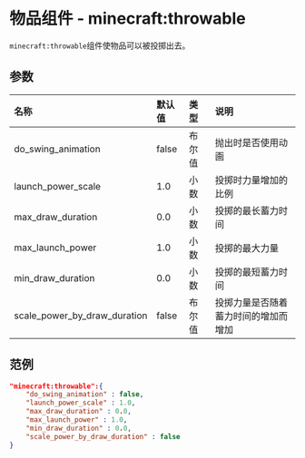 # 物品组件 - minecraft:throwable
`minecraft:throwable`组件使物品可以被投掷出去。

## 参数

| 名称 | 默认值 | 类型 | 说明  |
|:----------|:----------|:----------|:----------|
| do_swing_animation | false | 布尔值 | 抛出时是否使用动画 |
| launch_power_scale | 1.0 | 小数 | 投掷时力量增加的比例 |
| max_draw_duration | 0.0 | 小数 | 投掷的最长蓄力时间 |
| max_launch_power | 1.0 | 小数 | 投掷的最大力量 |
| min_draw_duration | 0.0 | 小数 | 投掷的最短蓄力时间 |
| scale_power_by_draw_duration | false | 布尔值 | 投掷力量是否随着蓄力时间的增加而增加 |

## 范例
```json
"minecraft:throwable":{
    "do_swing_animation" : false,
    "launch_power_scale" : 1.0,
    "max_draw_duration" : 0.0,
    "max_launch_power" : 1.0,
    "min_draw_duration" : 0.0,
    "scale_power_by_draw_duration" : false
}
```
